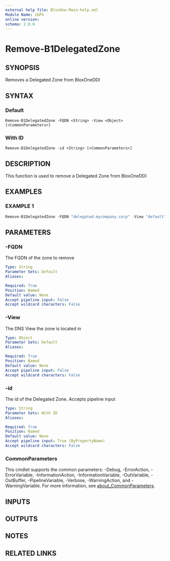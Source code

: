 ```yaml
---
external help file: BloxOne-Main-help.xml
Module Name: ibPS
online version:
schema: 2.0.0
---
```


# Remove-B1DelegatedZone

## SYNOPSIS
Removes a Delegated Zone from BloxOneDDI

## SYNTAX

### Default
```
Remove-B1DelegatedZone -FQDN <String> -View <Object> [<CommonParameters>]
```

### With ID
```
Remove-B1DelegatedZone -id <String> [<CommonParameters>]
```

## DESCRIPTION
This function is used to remove a Delegated Zone from BloxOneDDI

## EXAMPLES

### EXAMPLE 1
```powershell
Remove-B1DelegatedZone -FQDN "delegated.mycompany.corp" -View "default"
```

## PARAMETERS

### -FQDN
The FQDN of the zone to remove

```yaml
Type: String
Parameter Sets: Default
Aliases:

Required: True
Position: Named
Default value: None
Accept pipeline input: False
Accept wildcard characters: False
```

### -View
The DNS View the zone is located in

```yaml
Type: Object
Parameter Sets: Default
Aliases:

Required: True
Position: Named
Default value: None
Accept pipeline input: False
Accept wildcard characters: False
```

### -id
The id of the Delegated Zone.
Accepts pipeline input

```yaml
Type: String
Parameter Sets: With ID
Aliases:

Required: True
Position: Named
Default value: None
Accept pipeline input: True (ByPropertyName)
Accept wildcard characters: False
```

### CommonParameters
This cmdlet supports the common parameters: -Debug, -ErrorAction, -ErrorVariable, -InformationAction, -InformationVariable, -OutVariable, -OutBuffer, -PipelineVariable, -Verbose, -WarningAction, and -WarningVariable. For more information, see [about_CommonParameters](http://go.microsoft.com/fwlink/?LinkID=113216).

## INPUTS

## OUTPUTS

## NOTES

## RELATED LINKS

